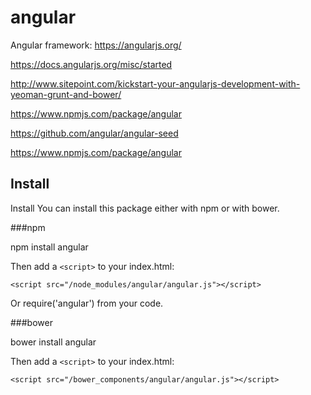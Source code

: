 # angular
Angular framework: https://angularjs.org/

https://docs.angularjs.org/misc/started

http://www.sitepoint.com/kickstart-your-angularjs-development-with-yeoman-grunt-and-bower/

https://www.npmjs.com/package/angular

https://github.com/angular/angular-seed

https://www.npmjs.com/package/angular

## Install

Install
You can install this package either with npm or with bower.

###npm

npm install angular

Then add a ```<script>``` to your index.html:

```
<script src="/node_modules/angular/angular.js"></script>
```
Or require('angular') from your code.

###bower

bower install angular

Then add a ```<script>``` to your index.html:
```
<script src="/bower_components/angular/angular.js"></script>
```

